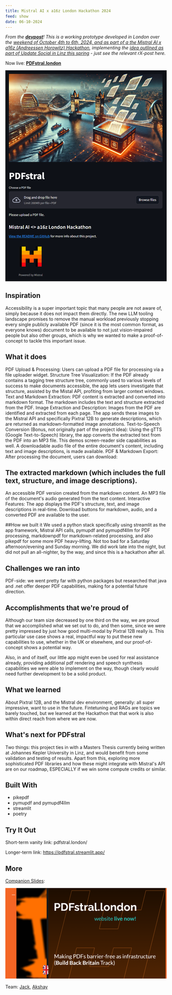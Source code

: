 ```yaml
---
title: Mistral AI x a16z London Hackathon 2024
feed: show
date: 06-10-2024
---
```


_From the **[devpost](https://devpost.com/software/pdfstral?ref_content=my-projects-tab&ref_feature=my_projects)**! This is a working prototype developed in London over the [weekend of October 4th to 6th, 2024, and as part of a the Mistral AI x a16z (Andreessen Horowitz) Hackathon](https://hackukmistral.devpost.com/), implementing the [idea outlined as part of Update Social in Linz this spring](https://heseltime.github.io/notes) - just see the relevant rX-post here._

Now live: [**PDFstral.london**](https://pdfstral.streamlit.app/)

[![PDFstral Python Stack Document Accessibility Explorer](/assets/img/PDFstral-screengrab.png)](https://pdfstral.streamlit.app/)

## Inspiration
Accessibility is a super important topic that many people are not aware of, simply because it does not impact them directly. The new LLM tooling landscape promises to remove the manual workload previously stopping every single publicly available PDF (since it is the most common format, as everyone knows) document to be available to not just vision-impaired people but also other groups, which is why we wanted to make a proof-of-concept to tackle this important issue.

## What it does
PDF Upload & Processing: Users can upload a PDF file for processing via a file uploader widget. Structure Tree Visualization: If the PDF already contains a tagging tree structure tree, commonly used to various levels of success to make documents accessible, the app lets users investigate that structure, assisted by the Mistal API, profiting from larger context windows. Text and Markdown Extraction: PDF content is extracted and converted into markdown format. The markdown includes the text and structure extracted from the PDF. Image Extraction and Description: Images from the PDF are identified and extracted from each page. The app sends these images to the Mistral API and specifically Pixtral 12B to generate descriptions, which are returned as markdown-formatted image annotations. Text-to-Speech Conversion (Bonus, not originally part of the project idea): Using the gTTS (Google Text-to-Speech) library, the app converts the extracted text from the PDF into an MP3 file. This demos screen-reader side capabilities as well. A downloadable audio file of the entire document's content, including text and image descriptions, is made available. PDF & Markdown Export: After processing the document, users can download:

## The extracted markdown (which includes the full text, structure, and image descriptions).
An accessible PDF version created from the markdown content.
An MP3 file of the document's audio generated from the text content. Interactive Features: The app displays the PDF's structure, text, and image descriptions in real-time. Download buttons for markdown, audio, and a converted PDF are available to the user.

##How we built it
We used a python stack specifically using streamlit as the app framework, Mistral API calls, pymupdf and pymupdf4llm for PDF processing, markdownpdf for markdown-related processing, and also pikepdf for some more PDF heavy-lifting. Not too bad for a Saturday afternoon/evening and Sunday morning. We did work late into the night, but did not pull an all-nighter, by the way, and since this is a hackathon after all.

## Challenges we ran into
PDF-side: we went pretty far with python packages but researched that java and .net offer deeper PDF capabilities, making for a potential future direction.

## Accomplishments that we're proud of
Although our team size decreased by one third on the way, we are proud that we accomplished what we set out to do, and then some, since we were pretty impressed by just how good multi-modal by Pixtral 12B really is. This particular use case shows a real, impactful way to put these new capabilities to use, whether in the UK or elsewhere, and our proof-of-concept shows a potential way.

Also, in and of itself, our little app might even be used for real assistance already, providing additional pdf rendering and speech synthesis capabilities we were able to implement on the way, though clearly would need further development to be a solid product.

## What we learned
About Pixtral 12B, and the Mistral dev environment, generally: all super impressive, want to use in the future. Fintetuning and RAGs are topics we barely touched, but we learned at the Hackathon that that work is also within direct reach from where we are now.

## What's next for PDFstral
Two things: this project ties in with a Masters Thesis currently being written at Johannes Kepler University in Linz, and would benefit from some validation and testing of results. Apart from this, exploring more sophisticated PDF libraries and how these might integrate with Mistral's API are on our roadmap, ESPECIALLY if we win some compute credits or similar.

## Built With

* pikepdf
* pymupdf and pymupdf4llm
* streamlit
* poetry

## Try It Out

Short-term vanity link: pdfstral.london/

Longer-term link: https://pdfstral.streamlit.app/

## More

[Companion Slides](https://docs.google.com/presentation/d/18mkzttmRAo7kTcdBRxyERATSdmqt9ODidUBlRLN30Mg/edit?usp=sharing):

[![PDFStral Pitch Deck](../../assets/img/PDFStral-deck-coverslide.png)](https://docs.google.com/presentation/d/18mkzttmRAo7kTcdBRxyERATSdmqt9ODidUBlRLN30Mg/edit#slide=id.gcb9a0b074_1_0)

Team: [Jack](https://www.linkedin.com/in/heselt-in-e/), [Akshay](https://www.linkedin.com/in/akshayakula/)